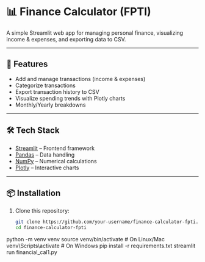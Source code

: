 # 📊 Finance Calculator (FPTI)

A simple Streamlit web app for managing personal finance, visualizing income & expenses, and exporting data to CSV.  

---

## 🚀 Features
- Add and manage transactions (income & expenses)
- Categorize transactions
- Export transaction history to CSV
- Visualize spending trends with Plotly charts
- Monthly/Yearly breakdowns

---

## 🛠️ Tech Stack
- [Streamlit](https://streamlit.io/) – Frontend framework
- [Pandas](https://pandas.pydata.org/) – Data handling
- [NumPy](https://numpy.org/) – Numerical calculations
- [Plotly](https://plotly.com/python/) – Interactive charts

---

## 📦 Installation

1. Clone this repository:
   ```bash
   git clone https://github.com/your-username/finance-calculator-fpti.git
   cd finance-calculator-fpti
python -m venv venv
source venv/bin/activate   # On Linux/Mac
venv\Scripts\activate      # On Windows
pip install -r requirements.txt
streamlit run financial_cal1.py

